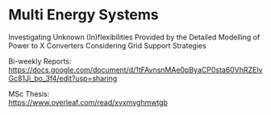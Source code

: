 # Multi Energy Systems
Investigating Unknown (In)flexibilities Provided by the Detailed Modelling of Power to X Converters Considering Grid Support Strategies

Bi-weekly Reports:<br/>
https://docs.google.com/document/d/1tFAvnsnMAe0pByaCP0sta60VhRZElvGc81Ji_bo_3f4/edit?usp=sharing

MSc Thesis:<br/>
https://www.overleaf.com/read/xvxmvghmwtgb
